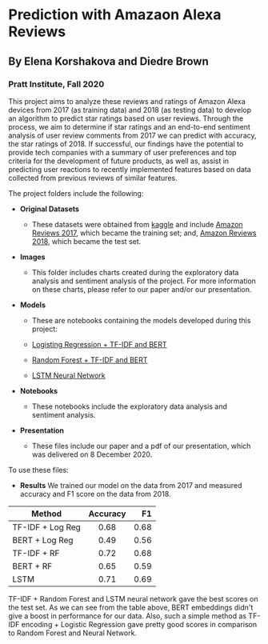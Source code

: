 # Prediction with Amazaon Alexa Reviews

## By Elena Korshakova and Diedre Brown
### Pratt Institute, Fall 2020

This project aims to analyze these reviews and ratings of Amazon Alexa devices from 2017 (as training data) and 2018 (as testing data) to develop an algorithm to predict star ratings based on user reviews. Through the process, we aim to determine if star ratings and an end-to-end sentiment analysis of user review comments from 2017 we can predict with accuracy, the star ratings of 2018. If successful, our findings have the potential to provide tech companies with a summary of user preferences and top criteria for the development of future products, as well as, assist in predicting user reactions to recently implemented features based on data collected from previous reviews of similar features.

The project folders include the following:

- **Original Datasets**
	- These datasets were obtained from [kaggle](https://www.kaggle.com/) and include [Amazon Reviews 2017](https://www.kaggle.com/PromptCloudHQ/amazon-echo-dot-2-reviews-dataset), which became the training set; and, [Amazon Reviews 2018](https://www.kaggle.com/sid321axn/amazon-alexa-reviews), which became the test set.
- **Images**
	- This folder includes charts created during the exploratory data analysis and sentiment analysis of the project. For more information on these charts, please refer to our paper and/or our presentation.
- **Models**
	- These are notebooks containing the models developed during this project:
	* [Logisting Regression + TF-IDF and BERT](rating_prediction_log_reg.ipynb)

	* [Random Forest + TF-IDF and BERT](rating_prediction_ensemble.ipynb)

	* [LSTM Neural Network](rating_prediction_neural_net.ipynb)
	
- **Notebooks**
	- These notebooks include the exploratory data analysis and sentiment analysis.
- **Presentation**
	- These files include our paper and a pdf of our presentation, which was delivered on 8 December 2020. 

To use these files:


- **Results**
We trained our model on the data from 2017 and measured accuracy and F1 score on the data from 2018. 

| Method           | Accuracy      | F1    |
| -----------------|:-------------:| -----:|
| TF-IDF + Log Reg |  0.68         |  0.68 |
| BERT + Log Reg   |  0.49         |  0.56 |
| TF-IDF + RF      |  0.72         |  0.68 |
| BERT +  RF       |  0.65         |  0.59 |
| LSTM             |  0.71         |  0.69 |

TF-IDF + Random Forest and LSTM neural network gave the best scores on the test set. As we can see from the table above, BERT embeddings didn't give a boost in performance for our data. Also, such a simple method as TF-IDF encoding + Logistic Regression gave pretty good scores in comparison to Random Forest and Neural Network. 
